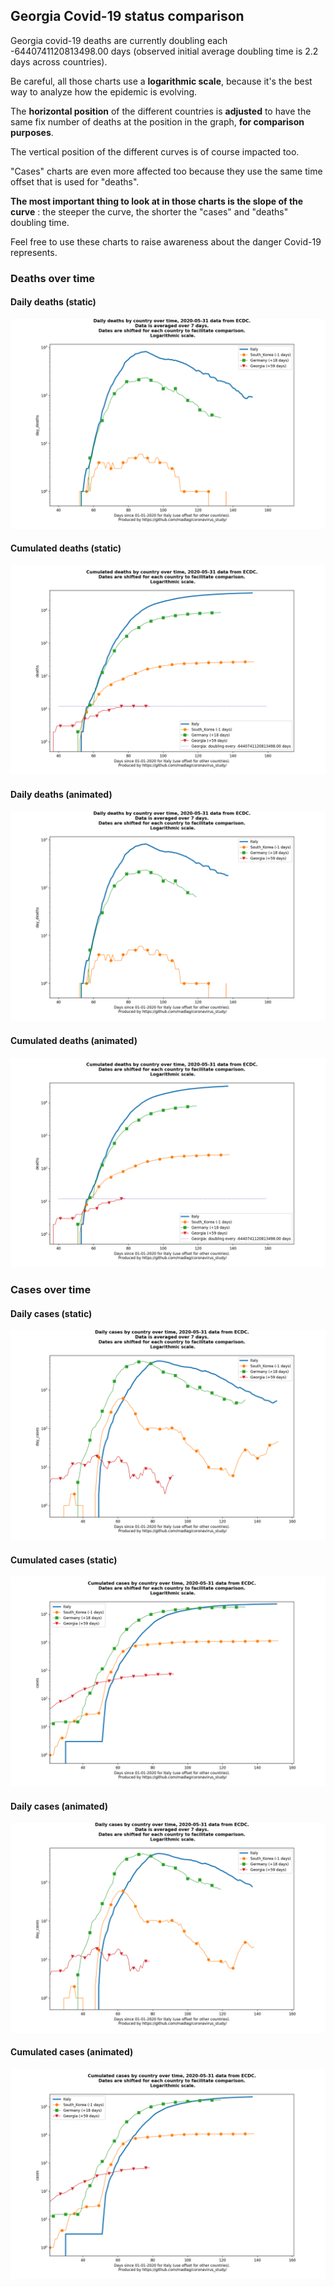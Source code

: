 ## Georgia Covid-19 status comparison 

Georgia covid-19 deaths are currently doubling each -6440741120813498.00 days (observed initial average doubling time is 2.2 days across countries).



Be careful, all those charts use a **logarithmic scale**, because it's the best way to analyze how the epidemic is evolving.
 
The **horizontal position** of the different countries is **adjusted** to have the same fix number of deaths at the position in the graph, **for comparison purposes**.

The vertical position of the different curves is of course impacted too.

"Cases" charts are even more affected too because they use the same time offset that is used for "deaths".

**The most important thing to look at in those charts is the slope of the curve** : the steeper the curve, the shorter the "cases" and "deaths" doubling time.

Feel free to use these charts to raise awareness about the danger Covid-19 represents. 


 
### Deaths over time
 
#### Daily deaths (static)
![Georgia covid-19 daily deaths static chart](https://raw.githubusercontent.com/madlag/coronavirus_study/master/notebooks/graphs/2020-05-31/countries/Georgia/2020-05-31_Georgia_day_deaths.png "Georgia covid-19 day_deaths static chart")   
 
#### Cumulated deaths (static)
![Georgia covid-19 cumulated deaths static chart](https://raw.githubusercontent.com/madlag/coronavirus_study/master/notebooks/graphs/2020-05-31/countries/Georgia/2020-05-31_Georgia_deaths.png "Georgia covid-19 deaths static chart")   
 
#### Daily deaths (animated)
![Georgia covid-19 daily deaths animated chart](https://raw.githubusercontent.com/madlag/coronavirus_study/master/notebooks/graphs/2020-05-31/countries/Georgia/2020-05-31_Georgia_day_deaths.gif "Georgia covid-19 day_deaths animated chart")   
 
#### Cumulated deaths (animated)
![Georgia covid-19 cumulated deaths animated chart](https://raw.githubusercontent.com/madlag/coronavirus_study/master/notebooks/graphs/2020-05-31/countries/Georgia/2020-05-31_Georgia_deaths.gif "Georgia covid-19 deaths animated chart")   

 
### Cases over time
 
#### Daily cases (static)
![Georgia covid-19 daily cases static chart](https://raw.githubusercontent.com/madlag/coronavirus_study/master/notebooks/graphs/2020-05-31/countries/Georgia/2020-05-31_Georgia_day_cases.png "Georgia covid-19 day_cases static chart")   
 
#### Cumulated cases (static)
![Georgia covid-19 cumulated cases static chart](https://raw.githubusercontent.com/madlag/coronavirus_study/master/notebooks/graphs/2020-05-31/countries/Georgia/2020-05-31_Georgia_cases.png "Georgia covid-19 cases static chart")   
 
#### Daily cases (animated)
![Georgia covid-19 daily cases animated chart](https://raw.githubusercontent.com/madlag/coronavirus_study/master/notebooks/graphs/2020-05-31/countries/Georgia/2020-05-31_Georgia_day_cases.gif "Georgia covid-19 day_cases animated chart")   
 
#### Cumulated cases (animated)
![Georgia covid-19 cumulated cases animated chart](https://raw.githubusercontent.com/madlag/coronavirus_study/master/notebooks/graphs/2020-05-31/countries/Georgia/2020-05-31_Georgia_cases.gif "Georgia covid-19 cases animated chart")   

